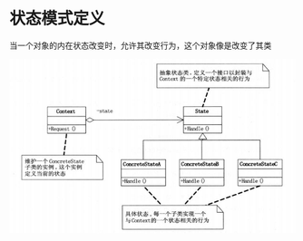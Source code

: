 # 状态模式定义

当一个对象的内在状态改变时，允许其改变行为，这个对象像是改变了其类

![img](https://github.com/andochiwa/Design-Pattern/blob/master/State-Pattern/img.png)